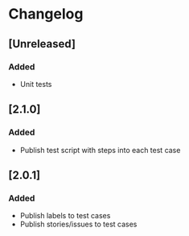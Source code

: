# Changelog

## [Unreleased]
### Added
- Unit tests

## [2.1.0]
### Added
- Publish test script with steps into each test case

## [2.0.1]
### Added
- Publish labels to test cases
- Publish stories/issues to test cases